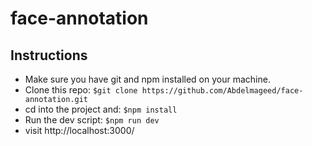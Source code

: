# face-annotation

## Instructions

- Make sure you have git and npm installed on your machine.
- Clone this repo: `$git clone https://github.com/Abdelmageed/face-annotation.git`
- cd into the project and: `$npm install`
- Run the dev script: `$npm run dev`
- visit http://localhost:3000/